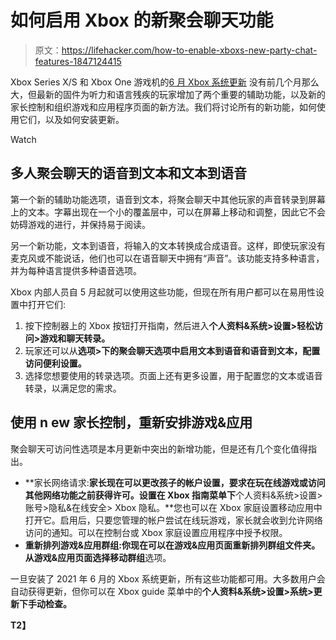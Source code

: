 # 如何启用 Xbox 的新聚会聊天功能

> 原文：<https://lifehacker.com/how-to-enable-xboxs-new-party-chat-features-1847124415>

Xbox Series X/S 和 Xbox One 游戏机的[6 月 Xbox 系统更新](https://news.xbox.com/en-us/2021/06/15/june-2021-xbox-update/) 没有前几个月那么大，但最新的固件为听力和语言残疾的玩家增加了两个重要的辅助功能，以及新的家长控制和组织游戏和应用程序页面的新方法。我们将讨论所有的新功能，如何使用它们，以及如何安装更新。

Watch

## 多人聚会聊天的语音到文本和文本到语音

第一个新的辅助功能选项，语音到文本，将聚会聊天中其他玩家的声音转录到屏幕上的文本。字幕出现在一个小的覆盖层中，可以在屏幕上移动和调整，因此它不会妨碍游戏的进行，并保持易于阅读。

另一个新功能，文本到语音，将输入的文本转换成合成语音。这样，即使玩家没有麦克风或不能说话，他们也可以在语音聊天中拥有“声音”。该功能支持多种语言，并为每种语言提供多种语音选项。

Xbox 内部人员自 5 月起就可以使用这些功能，但现在所有用户都可以在易用性设置中打开它们:

1.  按下控制器上的 Xbox 按钮打开指南，然后进入**个人资料&系统>设置>轻松访问>游戏和聊天转录。**
2.  玩家还可以从**选项>下的聚会聊天选项中启用文本到语音和语音到文本，配置访问便利设置。**
3.  选择您想要使用的转录选项。页面上还有更多设置，用于配置您的文本或语音转录，以满足您的需求。

## 使用 n ew 家长控制，重新安排游戏&应用

聚会聊天可访问性选项是本月更新中突出的新增功能，但是还有几个变化值得指出。

*   **家长网络请求:**家长现在可以更改孩子的帐户设置，要求在玩在线游戏或访问其他网络功能之前获得许可。设置在 Xbox 指南菜单下**个人资料&系统>设置>账号>隐私&在线安全> Xbox 隐私。**您也可以在 Xbox 家庭设置移动应用中打开它。启用后，只要您管理的帐户尝试在线玩游戏，家长就会收到允许网络访问的通知。可以在控制台或 Xbox 家庭设置应用程序中授予权限。
*   **重新排列游戏&应用群组:**你现在可以在游戏&应用页面重新排列群组文件夹。从游戏&应用页面选择**移动群组**选项。

一旦安装了 2021 年 6 月的 Xbox 系统更新，所有这些功能都可用。大多数用户会自动获得更新，但你可以在 Xbox guide 菜单中的**个人资料&系统>设置>系统>更新下手动检查。**

**T2】**